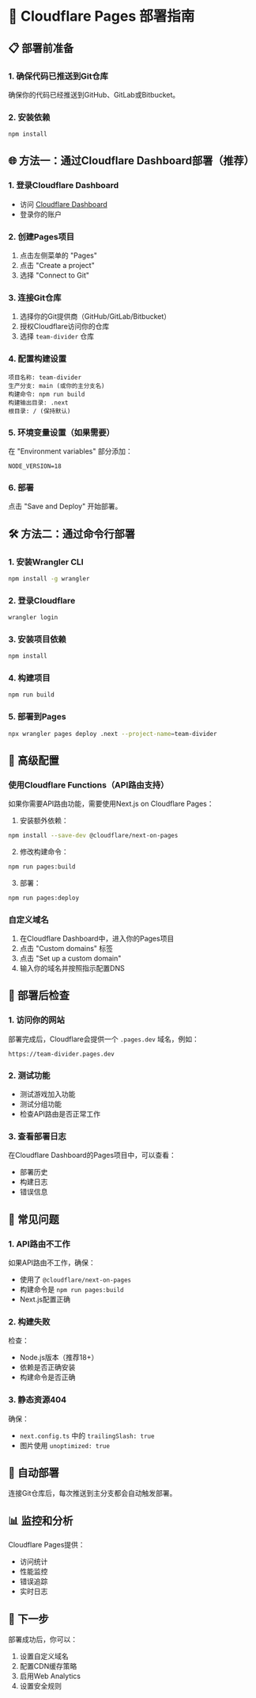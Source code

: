 # 🚀 Cloudflare Pages 部署指南

## 📋 部署前准备

### 1. 确保代码已推送到Git仓库
确保你的代码已经推送到GitHub、GitLab或Bitbucket。

### 2. 安装依赖
```bash
npm install
```

## 🌐 方法一：通过Cloudflare Dashboard部署（推荐）

### 1. 登录Cloudflare Dashboard
- 访问 [Cloudflare Dashboard](https://dash.cloudflare.com/)
- 登录你的账户

### 2. 创建Pages项目
1. 点击左侧菜单的 "Pages"
2. 点击 "Create a project"
3. 选择 "Connect to Git"

### 3. 连接Git仓库
1. 选择你的Git提供商（GitHub/GitLab/Bitbucket）
2. 授权Cloudflare访问你的仓库
3. 选择 `team-divider` 仓库

### 4. 配置构建设置
```
项目名称: team-divider
生产分支: main (或你的主分支名)
构建命令: npm run build
构建输出目录: .next
根目录: / (保持默认)
```

### 5. 环境变量设置（如果需要）
在 "Environment variables" 部分添加：
```
NODE_VERSION=18
```

### 6. 部署
点击 "Save and Deploy" 开始部署。

## 🛠️ 方法二：通过命令行部署

### 1. 安装Wrangler CLI
```bash
npm install -g wrangler
```

### 2. 登录Cloudflare
```bash
wrangler login
```

### 3. 安装项目依赖
```bash
npm install
```

### 4. 构建项目
```bash
npm run build
```

### 5. 部署到Pages
```bash
npx wrangler pages deploy .next --project-name=team-divider
```

## 🔧 高级配置

### 使用Cloudflare Functions（API路由支持）

如果你需要API路由功能，需要使用Next.js on Cloudflare Pages：

1. 安装额外依赖：
```bash
npm install --save-dev @cloudflare/next-on-pages
```

2. 修改构建命令：
```bash
npm run pages:build
```

3. 部署：
```bash
npm run pages:deploy
```

### 自定义域名

1. 在Cloudflare Dashboard中，进入你的Pages项目
2. 点击 "Custom domains" 标签
3. 点击 "Set up a custom domain"
4. 输入你的域名并按照指示配置DNS

## 📝 部署后检查

### 1. 访问你的网站
部署完成后，Cloudflare会提供一个 `.pages.dev` 域名，例如：
```
https://team-divider.pages.dev
```

### 2. 测试功能
- 测试游戏加入功能
- 测试分组功能
- 检查API路由是否正常工作

### 3. 查看部署日志
在Cloudflare Dashboard的Pages项目中，可以查看：
- 部署历史
- 构建日志
- 错误信息

## 🚨 常见问题

### 1. API路由不工作
如果API路由不工作，确保：
- 使用了 `@cloudflare/next-on-pages`
- 构建命令是 `npm run pages:build`
- Next.js配置正确

### 2. 构建失败
检查：
- Node.js版本（推荐18+）
- 依赖是否正确安装
- 构建命令是否正确

### 3. 静态资源404
确保：
- `next.config.ts` 中的 `trailingSlash: true`
- 图片使用 `unoptimized: true`

## 🔄 自动部署

连接Git仓库后，每次推送到主分支都会自动触发部署。

## 📊 监控和分析

Cloudflare Pages提供：
- 访问统计
- 性能监控
- 错误追踪
- 实时日志

## 🎯 下一步

部署成功后，你可以：
1. 设置自定义域名
2. 配置CDN缓存策略
3. 启用Web Analytics
4. 设置安全规则
